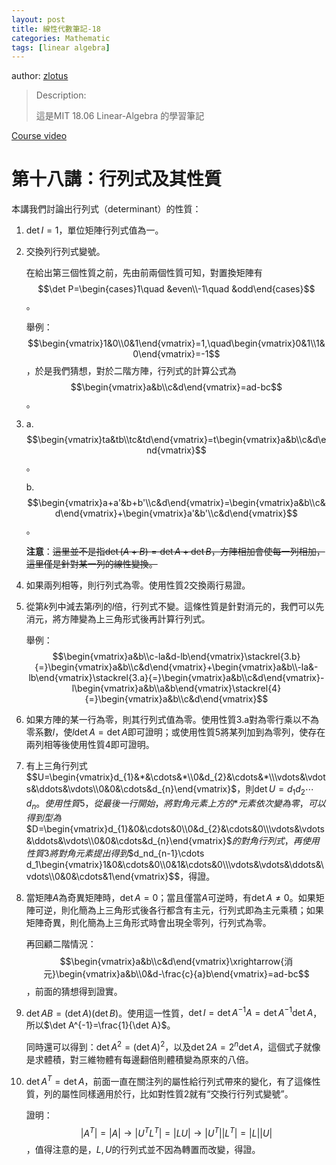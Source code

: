 ```yaml
---
layout: post
title: 線性代數筆記-18
categories: Mathematic
tags: [linear algebra]
---
```


author: [zlotus](https://github.com/zlotus/notes-linear-algebra)

> Description:
>
> 這是MIT 18.06 Linear-Algebra 的學習筆記	

[Course video](https://www.youtube.com/watch?v=QVKj3LADCnA&list=PLE7DDD91010BC51F8&index=19&ab_channel=MITOpenCourseWare)

<!-- more -->

# 第十八講：行列式及其性質

本講我們討論出行列式（determinant）的性質：

1. $\det{I}=1$，單位矩陣行列式值為一。
2. 交換列行列式變號。

    在給出第三個性質之前，先由前兩個性質可知，對置換矩陣有$$\det P=\begin{cases}1\quad &even\\-1\quad &odd\end{cases}$$。

    舉例：$$\begin{vmatrix}1&0\\0&1\end{vmatrix}=1,\quad\begin{vmatrix}0&1\\1&0\end{vmatrix}=-1$$，於是我們猜想，對於二階方陣，行列式的計算公式為$$\begin{vmatrix}a&b\\c&d\end{vmatrix}=ad-bc$$。

3. a. $$\begin{vmatrix}ta&tb\\tc&td\end{vmatrix}=t\begin{vmatrix}a&b\\c&d\end{vmatrix}$$。

    b. $$\begin{vmatrix}a+a'&b+b'\\c&d\end{vmatrix}=\begin{vmatrix}a&b\\c&d\end{vmatrix}+\begin{vmatrix}a'&b'\\c&d\end{vmatrix}$$。
    
    **注意**：~~這里並不是指$\det (A+B)=\det A+\det B$，方陣相加會使每一列相加，這里僅是針對某一列的線性變換。~~

4. 如果兩列相等，則行列式為零。使用性質2交換兩行易證。
5. 從第$k$列中減去第$i$列的$l$倍，行列式不變。這條性質是針對消元的，我們可以先消元，將方陣變為上三角形式後再計算行列式。

    舉例：$$\begin{vmatrix}a&b\\c-la&d-lb\end{vmatrix}\stackrel{3.b}{=}\begin{vmatrix}a&b\\c&d\end{vmatrix}+\begin{vmatrix}a&b\\-la&-lb\end{vmatrix}\stackrel{3.a}{=}\begin{vmatrix}a&b\\c&d\end{vmatrix}-l\begin{vmatrix}a&b\\a&b\end{vmatrix}\stackrel{4}{=}\begin{vmatrix}a&b\\c&d\end{vmatrix}$$

6. 如果方陣的某一行為零，則其行列式值為零。使用性質3.a對為零行乘以不為零系數$l$，使$l\det A=\det A$即可證明；或使用性質5將某列加到為零列，使存在兩列相等後使用性質4即可證明。

7. 有上三角行列式$$U=\begin{vmatrix}d_{1}&*&\cdots&*\\0&d_{2}&\cdots&*\\\vdots&\vdots&\ddots&\vdots\\0&0&\cdots&d_{n}\end{vmatrix}$，則$\det U=d_1d_2\cdots d_n$$。使用性質5，從最後一行開始，將對角元素上方的$*$元素依次變為零，可以得到型為$$D=\begin{vmatrix}d_{1}&0&\cdots&0\\0&d_{2}&\cdots&0\\\vdots&\vdots&\ddots&\vdots\\0&0&\cdots&d_{n}\end{vmatrix}$$的對角行列式，再使用性質3將對角元素提出得到$$d_nd_{n-1}\cdots d_1\begin{vmatrix}1&0&\cdots&0\\0&1&\cdots&0\\\vdots&\vdots&\ddots&\vdots\\0&0&\cdots&1\end{vmatrix}$$，得證。

8. 當矩陣$A$為奇異矩陣時，$\det A=0$；當且僅當$A$可逆時，有$\det A\neq0$。如果矩陣可逆，則化簡為上三角形式後各行都含有主元，行列式即為主元乘積；如果矩陣奇異，則化簡為上三角形式時會出現全零列，行列式為零。

    再回顧二階情況：$$\begin{vmatrix}a&b\\c&d\end{vmatrix}\xrightarrow{消元}\begin{vmatrix}a&b\\0&d-\frac{c}{a}b\end{vmatrix}=ad-bc$$，前面的猜想得到證實。

9. $\det AB=(\det A)(\det B)$。使用這一性質，$\det I=\det{A^{-1}A}=\det A^{-1}\det A$，所以$\det A^{-1}=\frac{1}{\det A}$。

    同時還可以得到：$\det A^2=(\det A)^2$，以及$\det 2A=2^n\det A$，這個式子就像是求體積，對三維物體有每邊翻倍則體積變為原來的八倍。

10. $\det A^T=\det A$，前面一直在關注列的屬性給行列式帶來的變化，有了這條性質，列的屬性同樣適用於行，比如對性質2就有“交換行行列式變號”。
    
    證明：$$\left|A^T\right|=\left|A\right|\rightarrow\left|U^TL^T\right|=\left|LU\right|\rightarrow\left|U^T\right|\left|L^T\right|=\left|L\right|\left|U\right|$$，值得注意的是，$L, U$的行列式並不因為轉置而改變，得證。
